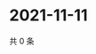 # 2021-11-11

共 0 条

<!-- BEGIN WEIBO -->
<!-- 最后更新时间 Thu Nov 11 2021 22:10:54 GMT+0800 (China Standard Time) -->

<!-- END WEIBO -->
